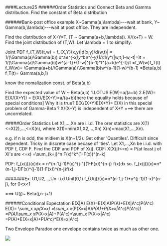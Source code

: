 ####Lecture25 
######Order Statistics and 
Connect Beta and Gamma distribution. Find the constant of Beta distribution 

######Bank-post office example X~Gamma(a,\lambda)---wait at bank, Y~ Gamma(b,\lambda)---wait at post office. They are independent. 

Find the distribution of X+Y=T. (T ~ Gamma(a+b,\lambda)). X/(x+T) = W. Find the joint distribution of (T,W). Let \lambda = 1 to simplify. 

Joint PDF f_{T,W}(t,w)  = f_{X,Y}(x,y)|d(x,y)/d(w,t)|
						= 1/(\Gamma(a)\Gamma(b)) x^a*e^{-x}y^be^{-y}1/x*1/y*(|w,t;1-w,-t|=)t
						= 1/(\Gamma(a)\Gamma(b))w^{a-1}*(1-w)^{b-1}*t^{a+b}e^{-t}/t 
						=f_W(w)f_T(t)
f_W(w)= \Gamma(a+b)/\Gamma(a)/\Gamma(b)w^(a-1)(1-w)^(b-1)
      =Beta(a,b)
f_T(t)= Gamma(a,b,1) 

know the nomalization const. of Beta(a,b) 

Find the expected value of W ~ Beta(a,b) 
1.LOTUS E(W)=a/(a+b)
2.E(W)= E(X/(X+Y)) = E(X)/E(X+Y)=a/(a+b)[here the equality holds because of special conditions] 
Why it is true? 
E(X/(X+Y)E(X+Y)= E(X) in this special problem of Gamma-Beta ?
X/(X+Y) is independent of X+Y ===> there are uncorrelated. 

#####Order Statistics 
Let X1,...,Xn are i.i.d. The orer statistics are 
X(1)<=X(2),...,<=X(n), where X(1)=min(X1,X2,...,Xn)
X(n)=max(X1,...,Xn). 

e.g. if n is odd, the midiem is X(n+1/2). Get other 'Quantiles'. 
Difficult since dependent. 
Tricky in discrete case becase of 'ties'. 
Let X1,...,Xn be i.i.d. with PDF f, CDF F. Find the CDF and PDF of X(j). 
CDF:
X(X(j)<=x) = P(at least j of Xi's are <=x) 
				=\sum_{k=j}^n F(x)^k*(1-F(x))^(n-k)

PDF:
f_{x(j)}(x)dx = n*(n-1,j-1)F(x)^{j-1}(1-F(x))^{n-j} f(x)dx 
so. f_{x(j)}(x)=n*(n-1,j-1)F(x)^{j-1}(1-F(x))^{n-j}f(x)

#######Ex.
U1,U2,...,Un i.i.d Unif(0,1)
f_{U(j)}(x)=n*(n-1,j-1)*x^{j-1}(1-x)^{n-j}, for 0<x<1 

===> U(j)~ Beta(j,n-j+1) 

######Conditional Expectation 
E(X|A) 
E(X)=E(X|A)P(A)+E(X|A^c)P(A^c)
E(X)= \sum_x x*p(X=x) 
    =\sum_x x*(P(X=x|A)*P(A)+P(X=x|A^c)*P(A^c))
    =P(A)*\sum_x x*P(X=x|A)+P(A^c)*\sum_x P(X=x|A^c)
    =P(A)*E(X=x|A)+P(A^c)*E(X=x|A^c)

Two Envelope Paradox 
one envelope contains twice as much as other one. 

<img src="http://chart.googleapis.com/chart?cht=tx&chl= \Gamma(a,b)" style="border:none;">











